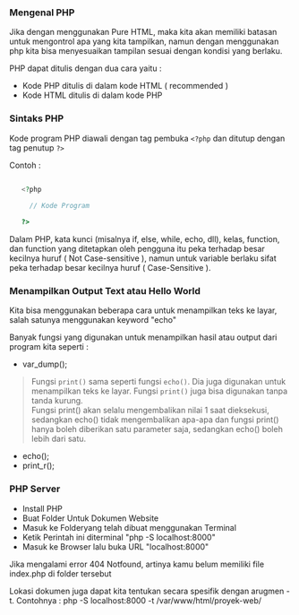 
### Mengenal PHP 

Jika dengan menggunakan Pure HTML, maka kita akan memiliki batasan untuk mengontrol apa yang kita tampilkan, namun dengan menggunakan php kita bisa menyesuaikan tampilan sesuai dengan kondisi yang berlaku.

PHP dapat ditulis dengan dua cara yaitu :
* Kode PHP ditulis di dalam kode HTML ( recommended )
* Kode HTML ditulis di dalam kode PHP

### Sintaks PHP
Kode program PHP diawali dengan tag pembuka `<?php` dan ditutup dengan tag penutup `?>`

Contoh :
```php
	
   <?php

   	 // Kode Program

   ?>

```

Dalam PHP, kata kunci (misalnya if, else, while, echo, dll), kelas, function, dan function yang ditetapkan oleh pengguna itu peka terhadap besar kecilnya huruf ( Not Case-sensitive ), namun untuk variable berlaku sifat peka terhadap besar kecilnya huruf ( Case-Sensitive ).

### Menampilkan Output Text atau Hello World
Kita bisa menggunakan beberapa cara untuk menampilkan teks ke layar, salah satunya menggunakan keyword "echo"

Banyak fungsi yang digunakan untuk menampilkan hasil atau output dari program kita seperti :

* var_dump();

> Fungsi `print()` sama seperti fungsi `echo()`. Dia juga digunakan untuk menampilkan teks ke layar. Fungsi `print()` juga bisa digunakan tanpa tanda kurung. 
\
Fungsi print() akan selalu mengembalikan nilai 1 saat dieksekusi, sedangkan echo() tidak mengembalikan apa-apa dan fungsi print() hanya boleh diberikan satu parameter saja, sedangkan echo() boleh lebih dari satu.

* echo();
* print_r();

### PHP Server 

   - Install PHP
   - Buat Folder Untuk Dokumen Website
   - Masuk ke Folderyang telah dibuat menggunakan Terminal
   - Ketik Perintah ini diterminal "php -S localhost:8000"
   - Masuk ke Browser lalu buka URL "localhost:8000"


Jika mengalami error 404 Notfound, artinya kamu belum memiliki file index.php di folder tersebut

Lokasi dokumen juga dapat kita tentukan secara spesifik dengan arugmen -t.
Contohnya : php -S localhost:8000 -t /var/www/html/proyek-web/ 